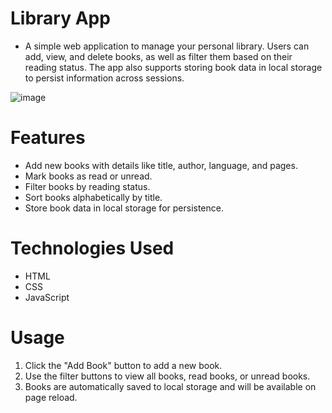 # Library App
- A simple web application to manage your personal library. Users can add, view, and delete books, as well as filter them based on their reading status. The app also supports storing book data in local storage to persist information across sessions.

![image](https://github.com/user-attachments/assets/9ee2e02d-68c0-496f-981d-5743b4f5fdfe)


# Features
- Add new books with details like title, author, language, and pages.
- Mark books as read or unread.
- Filter books by reading status.
- Sort books alphabetically by title.
- Store book data in local storage for persistence.

# Technologies Used
- HTML
- CSS
- JavaScript

# Usage
1. Click the "Add Book" button to add a new book.
2. Use the filter buttons to view all books, read books, or unread books.
3. Books are automatically saved to local storage and will be available on page reload.
